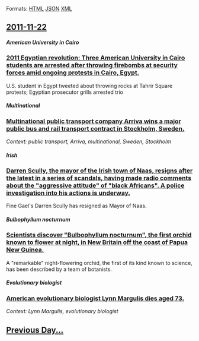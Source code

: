 
Formats: [HTML](2011/11/22/index.html)  [JSON](2011/11/22/index.json)  [XML](2011/11/22/index.xml)  

## [2011-11-22](/news/2011/11/22/index.md)

##### American University in Cairo
### [2011 Egyptian revolution: Three American University in Cairo students are arrested after throwing firebombs at security forces amid ongoing protests in Cairo, Egypt. ](/news/2011/11/22/2011-egyptian-revolution-three-american-university-in-cairo-students-are-arrested-after-throwing-firebombs-at-security-forces-amid-ongoing.md)
U.S. student in Egypt tweeted about throwing rocks at Tahrir Square protests; Egyptian prosecutor grills arrested trio

##### Multinational
### [Multinational public transport company Arriva wins a major public bus and rail transport contract in Stockholm, Sweden. ](/news/2011/11/22/multinational-public-transport-company-arriva-wins-a-major-public-bus-and-rail-transport-contract-in-stockholm-sweden.md)
_Context: public transport, Arriva, multinational, Sweden, Stockholm_

##### Irish
### [Darren Scully, the mayor of the Irish town of Naas, resigns after the latest in a series of scandals, having made radio comments about the "aggressive attitude" of "black Africans". A police investigation into his actions is underway. ](/news/2011/11/22/darren-scully-the-mayor-of-the-irish-town-of-naas-resigns-after-the-latest-in-a-series-of-scandals-having-made-radio-comments-about-the.md)
Fine Gael&#39;s Darren Scully has resigned as Mayor of Naas.

##### Bulbophyllum nocturnum
### [Scientists discover "Bulbophyllum nocturnum", the first orchid known to flower at night, in New Britain off the coast of Papua New Guinea. ](/news/2011/11/22/scientists-discover-bulbophyllum-nocturnum-the-first-orchid-known-to-flower-at-night-in-new-britain-off-the-coast-of-papua-new-guinea.md)
A &quot;remarkable&quot; night-flowering orchid, the first of its kind known to science, has been described by a team of botanists.

##### Evolutionary biologist
### [American evolutionary biologist Lynn Margulis dies aged 73. ](/news/2011/11/22/american-evolutionary-biologist-lynn-margulis-dies-aged-73.md)
_Context: Lynn Margulis, evolutionary biologist_

## [Previous Day...](/news/2011/11/21/index.md)


